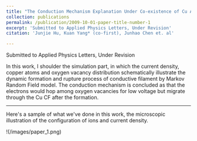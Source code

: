 ```yaml
---
title: "The Conduction Mechanism Explanation Under Co-existence of Cu Atom and Oxygen Vacancy in Zinc Oxide Based RRAM by Markov Random Field Simulatiom"
collection: publications
permalink: /publication/2009-10-01-paper-title-number-1
excerpt: 'Submitted to Applied Physics Letters, Under Revision'
citation: 'Junjie Hu, Kuan Yang* (co-first), Junhao Chen et. al'

---
```

Submitted to Applied Physics Letters, Under Revision


In this work, I shoulder the simulation part, in which the current density, copper atoms and oxygen vacancy distribution schematically illustrate the dynamic formation and rupture process of conductive filament by Markov Random Field model. The conduction mechanism is concluded as that the electrons would hop among oxygen vacancies for low voltage but migrate through the Cu CF after the formation.

---

Here's a sample of what we've done in this work, the microscopic illustration of the configuration of ions and current density.

!(/images/paper_1.png)

